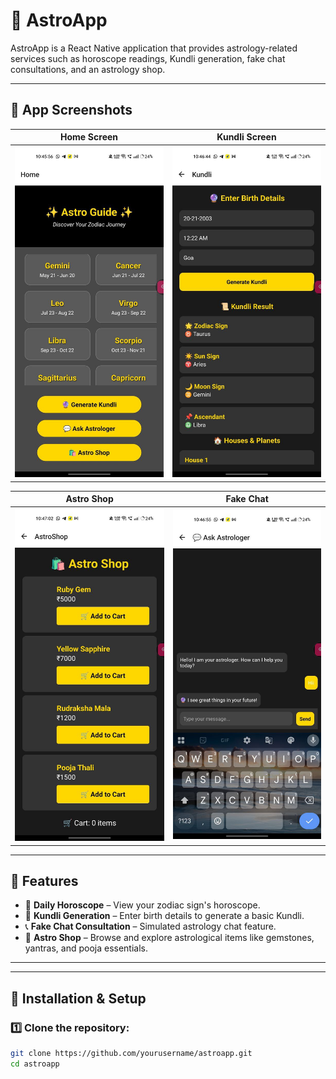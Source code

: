 # 🌟 AstroApp

AstroApp is a React Native application that provides astrology-related services such as horoscope readings, Kundli generation, fake chat consultations, and an astrology shop.

---

## 📸 App Screenshots

| Home Screen | Kundli Screen |
|------------|-------------|
| ![Home Screen](assets/Photo3.jpg) | ![Kundli Screen](assets/Photo2.jpg) |

| Astro Shop | Fake Chat |
|------------|-------------|
| ![Astro Shop](assets/Photo1.jpg) | ![Fake Chat](assets/Photo4.jpg) |

---

## 📌 Features

- 🔮 **Daily Horoscope** – View your zodiac sign's horoscope.
- 📝 **Kundli Generation** – Enter birth details to generate a basic Kundli.
- 📞 **Fake Chat Consultation** – Simulated astrology chat feature.
- 🛒 **Astro Shop** – Browse and explore astrological items like gemstones, yantras, and pooja essentials.

---

---

## 🚀 Installation & Setup

### 1️⃣ Clone the repository:
```bash
git clone https://github.com/yourusername/astroapp.git
cd astroapp

